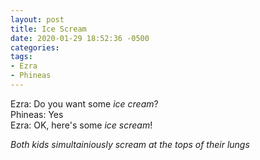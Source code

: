 ```yaml
---
layout: post
title: Ice Scream
date: 2020-01-29 18:52:36 -0500
categories:
tags:
- Ezra
- Phineas
---
```


Ezra: Do you want some _ice cream_?</br>
Phineas: Yes</br>
Ezra: OK, here's some _ice scream_!</br>

_Both kids simultainiously scream at the tops of their lungs_

